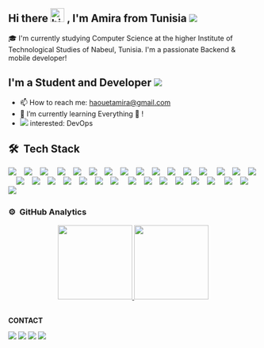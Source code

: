 ## Hi there <img src="https://user-images.githubusercontent.com/1303154/88677602-1635ba80-d120-11ea-84d8-d263ba5fc3c0.gif" width="28px" alt="hi"> , I'm Amira from Tunisia <img src="https://img.icons8.com/color/20/000000/tunisia.png"/>

🎓 I'm currently studying Computer Science at the higher Institute of Technological Studies of Nabeul, Tunisia. 
   I'm a passionate Backend & mobile developer!

## I'm a Student and Developer  <img src="https://img.icons8.com/color-glass/30/000000/developer.png"/>

- 📫 How to reach me: haouetamira@gmail.com
- 🌱 I’m currently learning Everything 🤣 !
- <img src="https://img.icons8.com/external-victoruler-flat-victoruler/25/000000/external-interest-business-and-finance-victoruler-flat-victoruler.png"/> interested: DevOps

## 🛠 &nbsp;Tech Stack 

<div>
  <img src="https://img.icons8.com/color-glass/40/4a90e2/github.png"/>&nbsp; &nbsp;
  <img src="https://img.icons8.com/color/40/000000/git.png"/>&nbsp; &nbsp;
  <img src="https://img.icons8.com/color/40/000000/docker.png"/> &nbsp; &nbsp;
  <img src="https://img.icons8.com/fluency/40/000000/android-studio--v3.png"/>&nbsp; &nbsp;
  <img src="https://img.icons8.com/color/40/000000/android-studio--v2.png"/>&nbsp; &nbsp;
  <img src="https://img.icons8.com/color/40/000000/visual-studio-code-2019.png"/>&nbsp; &nbsp;
  <img src="https://img.icons8.com/officexs/40/000000/java-eclipse.png"/>&nbsp; &nbsp;
  <img src="https://img.icons8.com/color/40/000000/java-coffee-cup-logo--v1.png"/>&nbsp; &nbsp;
  <img src="https://img.icons8.com/color/40/000000/java-coffee-bean-logo.png"/>&nbsp; &nbsp;
  <img src="https://img.icons8.com/color/40/000000/symfony.png"/>&nbsp; &nbsp;
  <img src="https://img.icons8.com/officexs/40/000000/php-logo.png"/>&nbsp; &nbsp;
  <img src="https://img.icons8.com/color/40/4a90e2/spring-logo.png"/>&nbsp; &nbsp;
  <img src="https://img.icons8.com/color/40/000000/flutter.png"/> &nbsp; &nbsp;
  <img src="https://img.icons8.com/color/40/000000/dart.png"/>&nbsp; &nbsp;
  <img src="https://img.icons8.com/color/40/000000/html-5.png"/>&nbsp; &nbsp;
  <img src="https://img.icons8.com/color/40/000000/css3.png"/>&nbsp; &nbsp;
  <img src="https://img.icons8.com/color/40/4a90e2/javascript--v2.png"/>&nbsp; &nbsp;
  <img src="https://img.icons8.com/color/40/000000/typescript.png"/>&nbsp; &nbsp;
  <img src="https://img.icons8.com/color/40/4a90e2/react-native.png"/>&nbsp; &nbsp;
  <img src="https://img.icons8.com/color/40/000000/angularjs.png"/>&nbsp; &nbsp;
  <img src="https://img.icons8.com/color/40/000000/python--v2.png"/>&nbsp; &nbsp;
  <img src="https://img.icons8.com/color/40/000000/django.png"/>&nbsp; &nbsp;
  <img src="https://img.icons8.com/color/40/000000/c-programming.png"/> &nbsp; &nbsp;
  <img src="https://img.icons8.com/color/40/000000/firebase.png"/>&nbsp; &nbsp;
  <img src="https://img.icons8.com/nolan/40/json.png"/>&nbsp; &nbsp;
  <img src="https://img.icons8.com/color/40/000000/mongodb.png"/>&nbsp; &nbsp;
  <img src="https://img.icons8.com/fluency/40/000000/mysql-logo.png"/>&nbsp; &nbsp;
  <img src="https://img.icons8.com/color/40/000000/postgreesql.png"/>&nbsp; &nbsp;
  <img src="https://img.icons8.com/color/40/000000/adobe-illustrator--v2.png"/> &nbsp; &nbsp;
  <img src="https://img.icons8.com/fluency/40/000000/android-os.png"/>&nbsp; &nbsp;
  <img src="https://img.icons8.com/color/40/000000/hadoop-distributed-file-system.png"/>&nbsp; &nbsp;
  <img src="https://img.icons8.com/color/40/000000/wordpress.png"/>&nbsp; &nbsp;
</div>
 
 
 ### ⚙️ &nbsp;GitHub Analytics

<p align="center">
<a href="https://github.com/amira-haouet">
  <img height="150em" src="https://github-readme-stats-eight-theta.vercel.app/api?username=amira-haouet&show_icons=true&theme=algolia&include_all_commits=true&count_private=true&hide=issues,contribs"/>
  <img height="150em" src="https://github-readme-stats-eight-theta.vercel.app/api/top-langs/?username=amira-haouet&layout=compact&langs_count=8&theme=algolia"/>
</a>
</p>

<br>
 <b>  CONTACT </b> 
  <br> 
  
[<img src="https://img.icons8.com/color/30/4a90e2/linkedin.png"/>][linkedin]
[<img src="https://img.icons8.com/fluency/30/4a90e2/twitter.png"/>][twitter]
[<img src="https://img.icons8.com/ios-filled/30/4a90e2/facebook-circled.png"/>][facebook]
[<img src="https://img.icons8.com/fluency/30/4a90e2/instagram-new.png"/>][instagram]


[twitter]: https://twitter.com/AmiraHaouet
[facebook]: https://www.facebook.com/htamira/
[instagram]: https://www.instagram.com/amirahaouet/
[linkedin]: https://www.linkedin.com/in/amira-haouet/



